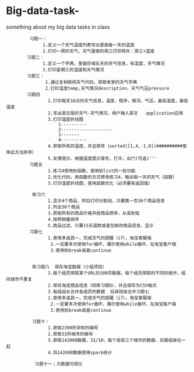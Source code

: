 # Big-data-task-
something  about  my big data tasks in class

             习题一：
                  1.定义一个天气温度列表写出里面每一天的温度
                  2.打印一周的天气，天气里面的周三打印除外：周三+温度
            习题二：
                  1.定义一个字典，里面存储五天的天气信息，有温度，天气情况
                  2.打印星期三的温度和天气情况
            习题三：
                   1.通过复制联网天气代码，获取老家的天气字典
                   2.打印温度temp,天气情况description，天气气压pressure
            习题四
                    1.打印每天18点的天气信息，温度，程序，情况，气压，最高温度，最低温度
                    2.写出英文版的天气-天气情况，用户输入英文   application应用
                    3.打印温度折线图
                        1----------
                        2--------------------
                        3-------
                        4----------
                    4.获取所有的温度，并且排序（sorted([1,4,-1,8])##########使用此方法排序）
                    5.友情提示，根据温度提示穿衣，打伞，出门(可选)'''
             习题五
                    1.练习4使用到函数，使用到list的一些功能
                    2.优化代码，用函数的方式修改练习4，输出每一天的天气（函数）
                    3.打印温度折线图，使用函数优化（必须要有返回值）

              练习六
                    1.显示4个商品，然后打印分割线，只要第一页36个商品信息
                    2.列出36个商品
                    3.获取所有的商品价格并给商品排序，从高到低
                    4.按照销量排序
                    5.商品过滤，只要15天退款或者包邮的商品信息，显示
             习题七
                    1.使用多选其一，完成天气的提醒（if），淘宝客服端
                     2.一定要多次使用for循环，偶尔使用while循环，在淘宝客户端
                     3.使用到break或者continue
      
              
              练习题八  保存淘宝数据（小组项目）
                    1.每个组员爬取某个URL的100页数据，每个组员爬取的不同的城市，组间城市不重复
                    2.保存淘宝商品信息（同练习题6），并且保存为CSV格式
                    3.每组组长合并各组员的数据  后续班级合并习题七
                    1.使用多选其一，完成天气的提醒（if），淘宝客服端
                     2.一定要多次使用for循环，偶尔使用while循环，在淘宝客户端
                     3.使用到break或者continue
                     
              习题十：
                    1.获取2300所学校的编号
                    2.获取31所城市的编号
                    3.获取142000数据，31/10，每个组有三个城市的数据，后面组装在一起
                    4.将142600数据使用spark统计

               习题十一；大数据可视化
               



